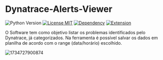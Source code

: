 # Dynatrace-Alerts-Viewer

![Python Version](https://img.shields.io/badge/python-3.13|3.12-blue)
[![License MIT](https://img.shields.io/github/license/oanderoficial/Dynatrace-Alerts-Viewer)](https://opensource.org/licenses/MIT)
[![Dependency](https://img.shields.io/badge/library-PyQt5-orange)](https://pypi.org/project/PyQt5/)
[![Extension](https://img.shields.io/badge/extension-Dynatrace-green)](https://www.dynatrace.com/pt-br)

<p>O Software tem como objetivo listar os problemas identificados pelo Dynatrace, já categorizados. Na ferramenta é possível salvar os dados em planilha de acordo com o range (data/horário) escolhido.</p>

![1734727900874](https://github.com/user-attachments/assets/9eedd0cd-c99f-4eaf-bb58-c60ee6c73bd7)

